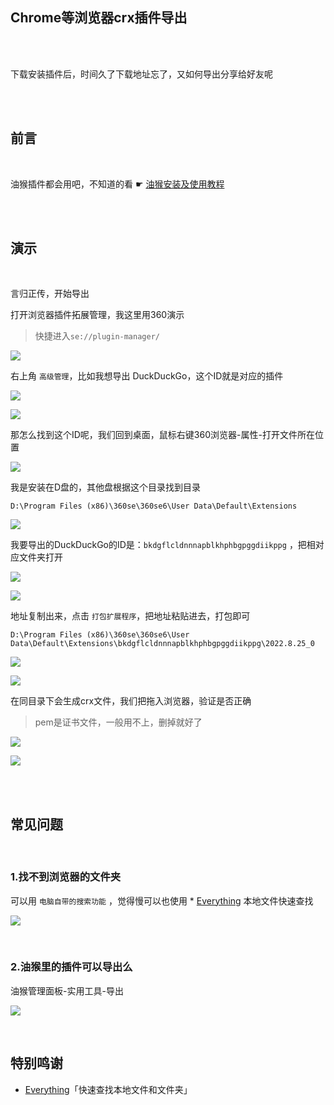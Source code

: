 ## Chrome等浏览器crx插件导出

</br>
</br>

下载安装插件后，时间久了下载地址忘了，又如何导出分享给好友呢

</br>
</br>

## 前言

</br>

油猴插件都会用吧，不知道的看 ☛ [油猴安装及使用教程](https://github.com/Yiov/notes/tree/main/tampermonkey)


</br>
</br>



## 演示

</br>

言归正传，开始导出

打开浏览器插件拓展管理，我这里用360演示

> 快捷进入`se://plugin-manager/`

![](https://ghproxy.com/https://raw.githubusercontent.com/Yiov/notes/main/crx/crx-01.png)

右上角 `高级管理`，比如我想导出 DuckDuckGo，这个ID就是对应的插件

![](https://ghproxy.com/https://raw.githubusercontent.com/Yiov/notes/main/crx/crx-02.png)

![](https://ghproxy.com/https://raw.githubusercontent.com/Yiov/notes/main/crx/crx-03.png)


那怎么找到这个ID呢，我们回到桌面，鼠标右键360浏览器-属性-打开文件所在位置

![](https://ghproxy.com/https://raw.githubusercontent.com/Yiov/notes/main/crx/crx-04.png)


我是安装在D盘的，其他盘根据这个目录找到目录

```
D:\Program Files (x86)\360se\360se6\User Data\Default\Extensions
```

![](https://ghproxy.com/https://raw.githubusercontent.com/Yiov/notes/main/crx/crx-05.png)


我要导出的DuckDuckGo的ID是：`bkdgflcldnnnapblkhphbgpggdiikppg` ，把相对应文件夹打开


![](https://ghproxy.com/https://raw.githubusercontent.com/Yiov/notes/main/crx/crx-06.png)

![](https://ghproxy.com/https://raw.githubusercontent.com/Yiov/notes/main/crx/crx-07.png)


地址复制出来，点击 `打包扩展程序`，把地址粘贴进去，打包即可

```
D:\Program Files (x86)\360se\360se6\User Data\Default\Extensions\bkdgflcldnnnapblkhphbgpggdiikppg\2022.8.25_0
```

![](https://ghproxy.com/https://raw.githubusercontent.com/Yiov/notes/main/crx/crx-08.png)


![](https://ghproxy.com/https://raw.githubusercontent.com/Yiov/notes/main/crx/crx-09.png)


在同目录下会生成crx文件，我们把拖入浏览器，验证是否正确

> pem是证书文件，一般用不上，删掉就好了

![](https://ghproxy.com/https://raw.githubusercontent.com/Yiov/notes/main/crx/crx-10.png)

![](https://ghproxy.com/https://raw.githubusercontent.com/Yiov/notes/main/crx/crx-11.png)


</br>
</br>


## 常见问题

</br>

### 1.找不到浏览器的文件夹

可以用 `电脑自带的搜索功能` ，觉得慢可以也使用 * [Everything](https://www.voidtools.com/zh-cn/) 本地文件快速查找

![](https://ghproxy.com/https://raw.githubusercontent.com/Yiov/notes/main/crx/crx-12.png)

</br>

### 2.油猴里的插件可以导出么

油猴管理面板-实用工具-导出

![](https://ghproxy.com/https://raw.githubusercontent.com/Yiov/notes/main/crx/crx-13.png)


</br>



## 特别鸣谢


* [Everything](https://www.voidtools.com/zh-cn/)「快速查找本地文件和文件夹」

